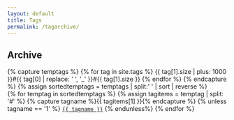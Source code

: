 ```yaml
---
layout: default
title: Tags
permalink: /tagarchive/
---
```



<h2>Archive</h2>
{% capture temptags %}
  {% for tag in site.tags %}
    {{ tag[1].size | plus: 1000 }}#{{ tag[0] | replace: ' ', '_' }}#{{ tag[1].size }}
  {% endfor %}
{% endcapture %}
{% assign sortedtemptags = temptags | split:' ' | sort | reverse %}
<div>
{% for temptag in sortedtemptags %}
  {% assign tagitems = temptag | split: '#' %}
  {% capture tagname %}{{ tagitems[1] }}{% endcapture %}
  {% unless tagname == '1' %}
  <a href="/tag/{{ tagname }}"><code class="highligher-rouge"><nobr>{{ tagname }}</nobr></code></a>
  {% endunless%}
{% endfor %}
</div>